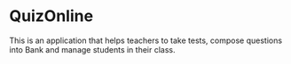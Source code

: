 # QuizOnline
This is an application that helps teachers to take tests, compose questions into Bank and manage students in their class.
